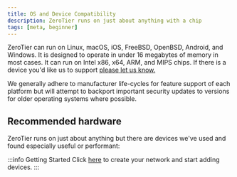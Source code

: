 ```yaml
---
title: OS and Device Compatibility
description: ZeroTier runs on just about anything with a chip
tags: [meta, beginner]
---
```


ZeroTier can run on Linux, macOS, iOS, FreeBSD, OpenBSD, Android, and Windows. It is designed to operate in under 16 megabytes of memory in most cases. It can run on Intel x86, x64, ARM, and MIPS chips. If there is a device you'd like us to support [please let us know.](https://github.com/zerotier/ZeroTierOne)

We generally adhere to manufacturer life-cycles for feature support of each platform but will attempt to backport important security updates to versions for older operating systems where possible.

## Recommended hardware

ZeroTier runs on just about anything but there are devices we've used and found especially useful or performant:

:::info Getting Started
Click [here](/start/) to create your network and start adding devices.
:::
